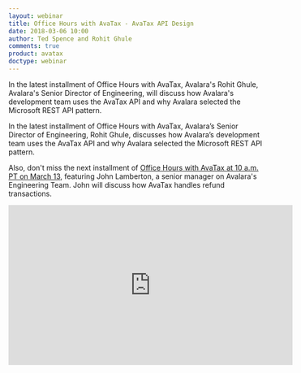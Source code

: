 ```yaml
---
layout: webinar
title: Office Hours with AvaTax - AvaTax API Design
date: 2018-03-06 10:00
author: Ted Spence and Rohit Ghule
comments: true
product: avatax
doctype: webinar
---
```


In the latest installment of Office Hours with AvaTax, Avalara's Rohit Ghule, Avalara's Senior Director of Engineering, will discuss how Avalara's development team uses the AvaTax API and why Avalara selected the Microsoft REST API pattern.


In the latest installment of Office Hours with AvaTax, Avalara’s Senior Director of Engineering, Rohit Ghule, discusses how Avalara’s development team uses the AvaTax API and why Avalara selected the Microsoft REST API pattern.

Also, don't miss the next installment of [Office Hours with AvaTax at 10 a.m. PT on March 13](https://developer.avalara.com/webinars/2018/03/13/), featuring John Lamberton, a senior manager on Avalara's Engineering Team. John will discuss how AvaTax handles refund transactions.

<iframe width="560" height="315" src="https://www.youtube.com/watch?v=MDwFmyKU75M" frameborder="0" allow="autoplay; encrypted-media" allowfullscreen></iframe>
